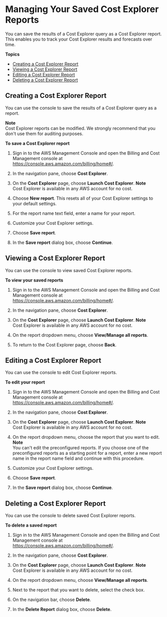 # Managing Your Saved Cost Explorer Reports<a name="ce-custom-reports"></a>

You can save the results of a Cost Explorer query as a Cost Explorer report\. This enables you to track your Cost Explorer results and forecasts over time\.

**Topics**
+ [Creating a Cost Explorer Report](#save-ce-reports)
+ [Viewing a Cost Explorer Report](#view-saved-ce-reports)
+ [Editing a Cost Explorer Report](#edit-saved-ce-reports)
+ [Deleting a Cost Explorer Report](#delete-saved-ce-report)

## Creating a Cost Explorer Report<a name="save-ce-reports"></a>

You can use the console to save the results of a Cost Explorer query as a report\.

**Note**  
Cost Explorer reports can be modified\. We strongly recommend that you don't use them for auditing purposes\.

**To save a Cost Explorer report**

1. Sign in to the AWS Management Console and open the Billing and Cost Management console at [https://console\.aws\.amazon\.com/billing/home\#/](https://console.aws.amazon.com/billing/home)\.

1. In the navigation pane, choose **Cost Explorer**\.

1. On the **Cost Explorer** page, choose **Launch Cost Explorer**\.
**Note**  
Cost Explorer is available in any AWS account for no cost\.

1. Choose **New report**\. This resets all of your Cost Explorer settings to your default settings\. 

1. For the report name text field, enter a name for your report\.

1. Customize your Cost Explorer settings\.

1. Choose **Save report**\.

1. In the **Save report** dialog box, choose **Continue**\.

## Viewing a Cost Explorer Report<a name="view-saved-ce-reports"></a>

You can use the console to view saved Cost Explorer reports\.

**To view your saved reports**

1. Sign in to the AWS Management Console and open the Billing and Cost Management console at [https://console\.aws\.amazon\.com/billing/home\#/](https://console.aws.amazon.com/billing/home)\.

1. In the navigation pane, choose **Cost Explorer**\.

1. On the **Cost Explorer** page, choose **Launch Cost Explorer**\.
**Note**  
Cost Explorer is available in any AWS account for no cost\.

1. On the report dropdown menu, choose **View/Manage all reports**\.

1. To return to the Cost Explorer page, choose **Back**\.

## Editing a Cost Explorer Report<a name="edit-saved-ce-reports"></a>

You can use the console to edit Cost Explorer reports\.

**To edit your report**

1. Sign in to the AWS Management Console and open the Billing and Cost Management console at [https://console\.aws\.amazon\.com/billing/home\#/](https://console.aws.amazon.com/billing/home)\.

1. In the navigation pane, choose **Cost Explorer**\.

1. On the **Cost Explorer** page, choose **Launch Cost Explorer**\.
**Note**  
Cost Explorer is available in any AWS account for no cost\.

1. On the report dropdown menu, choose the report that you want to edit\.
**Note**  
You can't edit the preconfigured reports\. If you choose one of the preconfigured reports as a starting point for a report, enter a new report name in the report name field and continue with this procedure\.

1. Customize your Cost Explorer settings\.

1. Choose **Save report**\.

1. In the **Save report** dialog box, choose **Continue**\.

## Deleting a Cost Explorer Report<a name="delete-saved-ce-report"></a>

You can use the console to delete saved Cost Explorer reports\.

**To delete a saved report**

1. Sign in to the AWS Management Console and open the Billing and Cost Management console at [https://console\.aws\.amazon\.com/billing/home\#/](https://console.aws.amazon.com/billing/home)\.

1. In the navigation pane, choose **Cost Explorer**\.

1. On the **Cost Explorer** page, choose **Launch Cost Explorer**\.
**Note**  
Cost Explorer is available in any AWS account for no cost\.

1. On the report dropdown menu, choose **View/Manage all reports**\.

1. Next to the report that you want to delete, select the check box\.

1. On the navigation bar, choose **Delete**\.

1. In the **Delete Report** dialog box, choose **Delete**\. 